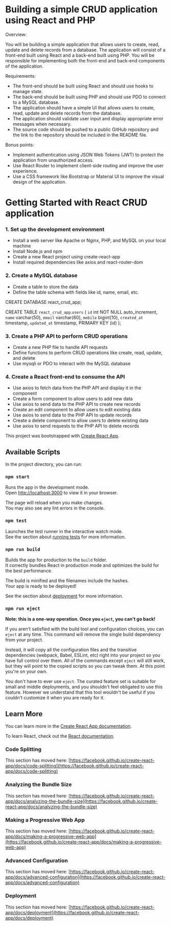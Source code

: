 
# Building a simple CRUD application using React and PHP

Overview:

You will be building a simple application that allows users to create, read, update and delete records from a database. The application will consist of a front-end built using React and a back-end built using PHP. You will be responsible for implementing both the front-end and back-end components of the application.

Requirements:

- The front-end should be built using React and should use hooks to manage state.
- The back-end should be built using PHP and should use PDO to connect to a MySQL database.
- The application should have a simple UI that allows users to create, read, update and delete records from the database.
- The application should validate user input and display appropriate error messages when necessary.
- The source code should be pushed to a public GitHub repository and the link to the repository should be included in the     README file.

Bonus points:

- Implement authentication using JSON Web Tokens (JWT) to protect the application from unauthorized access.
- Use React Router to implement client-side routing and improve the user experience.
- Use a CSS framework like Bootstrap or Material UI to improve the visual design of the application.


# Getting Started with React CRUD application

### 1. Set up the development environment
- Install a web server like Apache or Nginx, PHP, and MySQL on your local machine
- Install Node.js and npm
- Create a new React project using create-react-app
- Install required dependencies like axios and react-router-dom

### 2. Create a MySQL database
- Create a table to store the data
- Define the table schema with fields like id, name, email, etc.

CREATE DATABASE react_crud_app;

CREATE TABLE `react_crud_app`.`users`
(
    `id` int NOT NULL auto_increment,
    `name` varchar(50),
    `email` varchar(60),
    `mobile` bigint(10),
    `created_at` timestamp,
    `updated_at` timestamp, PRIMARY KEY (id)
);

### 3. Create a PHP API to perform CRUD operations
- Create a new PHP file to handle API requests
- Define functions to perform CRUD operations like create, read, update, and delete
- Use mysqli or PDO to interact with the MySQL database

### 4. Create a React front-end to consume the API
- Use axios to fetch data from the PHP API and display it in the component
- Create a form component to allow users to add new data
- Use axios to send data to the PHP API to create new records
- Create an edit component to allow users to edit existing data
- Use axios to send data to the PHP API to update records
- Create a delete component to allow users to delete existing data
- Use axios to send requests to the PHP API to delete records



This project was bootstrapped with [Create React App](https://github.com/facebook/create-react-app).
## Available Scripts

In the project directory, you can run:

### `npm start`

Runs the app in the development mode.\
Open [http://localhost:3000](http://localhost:3000) to view it in your browser.

The page will reload when you make changes.\
You may also see any lint errors in the console.

### `npm test`

Launches the test runner in the interactive watch mode.\
See the section about [running tests](https://facebook.github.io/create-react-app/docs/running-tests) for more information.

### `npm run build`

Builds the app for production to the `build` folder.\
It correctly bundles React in production mode and optimizes the build for the best performance.

The build is minified and the filenames include the hashes.\
Your app is ready to be deployed!

See the section about [deployment](https://facebook.github.io/create-react-app/docs/deployment) for more information.

### `npm run eject`

**Note: this is a one-way operation. Once you `eject`, you can't go back!**

If you aren't satisfied with the build tool and configuration choices, you can `eject` at any time. This command will remove the single build dependency from your project.

Instead, it will copy all the configuration files and the transitive dependencies (webpack, Babel, ESLint, etc) right into your project so you have full control over them. All of the commands except `eject` will still work, but they will point to the copied scripts so you can tweak them. At this point you're on your own.

You don't have to ever use `eject`. The curated feature set is suitable for small and middle deployments, and you shouldn't feel obligated to use this feature. However we understand that this tool wouldn't be useful if you couldn't customize it when you are ready for it.

## Learn More

You can learn more in the [Create React App documentation](https://facebook.github.io/create-react-app/docs/getting-started).

To learn React, check out the [React documentation](https://reactjs.org/).

### Code Splitting

This section has moved here: [https://facebook.github.io/create-react-app/docs/code-splitting](https://facebook.github.io/create-react-app/docs/code-splitting)

### Analyzing the Bundle Size

This section has moved here: [https://facebook.github.io/create-react-app/docs/analyzing-the-bundle-size](https://facebook.github.io/create-react-app/docs/analyzing-the-bundle-size)

### Making a Progressive Web App

This section has moved here: [https://facebook.github.io/create-react-app/docs/making-a-progressive-web-app](https://facebook.github.io/create-react-app/docs/making-a-progressive-web-app)

### Advanced Configuration

This section has moved here: [https://facebook.github.io/create-react-app/docs/advanced-configuration](https://facebook.github.io/create-react-app/docs/advanced-configuration)

### Deployment

This section has moved here: [https://facebook.github.io/create-react-app/docs/deployment](https://facebook.github.io/create-react-app/docs/deployment)
